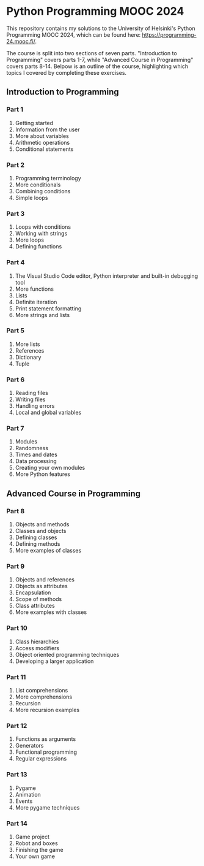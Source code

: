 # Python Programming MOOC 2024

This repository contains my solutions to the University of Helsinki's Python Programming MOOC 2024, which can be found here: https://programming-24.mooc.fi/.

The course is split into two sections of seven parts. "Introduction to Programming" covers parts 1-7, while "Advanced Course in Programming" covers parts 8-14. Belpow is an outline of the course, highlighting which topics I covered by completing these exercises.

## Introduction to Programming

### Part 1
1. Getting started
2. Information from the user
3. More about variables
4. Arithmetic operations
5. Conditional statements

### Part 2
1. Programming terminology
2. More conditionals
3. Combining conditions
4. Simple loops

### Part 3
1. Loops with conditions
2. Working with strings
3. More loops
4. Defining functions

### Part 4
1. The Visual Studio Code editor, Python interpreter and built-in debugging tool
2. More functions
3. Lists
4. Definite iteration
5. Print statement formatting
6. More strings and lists

### Part 5
1. More lists
2. References
3. Dictionary
4. Tuple

### Part 6
1. Reading files
2. Writing files
3. Handling errors
4. Local and global variables

### Part 7
1. Modules
2. Randomness
3. Times and dates
4. Data processing
5. Creating your own modules
6. More Python features

## Advanced Course in Programming

### Part 8
1. Objects and methods
2. Classes and objects
3. Defining classes
4. Defining methods
5. More examples of classes

### Part 9
1. Objects and references
2. Objects as attributes
3. Encapsulation
4. Scope of methods
5. Class attributes
6. More examples with classes

### Part 10
1. Class hierarchies
2. Access modifiers
3. Object oriented programming techniques
4. Developing a larger application

### Part 11
1. List comprehensions
2. More comprehensions
3. Recursion
4. More recursion examples

### Part 12
1. Functions as arguments
2. Generators
3. Functional programming
4. Regular expressions

### Part 13
1. Pygame
2. Animation
3. Events
4. More pygame techniques

### Part 14
1. Game project
2. Robot and boxes
3. Finishing the game
4. Your own game